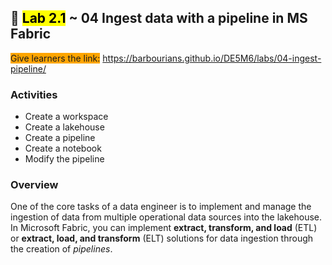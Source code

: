 ## 🧪 <mark>Lab 2.1</mark> ~ 04 Ingest data with a pipeline in MS Fabric

<span style="background-color: orange;">Give learners the link:</span> https://barbourians.github.io/DE5M6/labs/04-ingest-pipeline/

### Activities

- Create a workspace
- Create a lakehouse
- Create a pipeline
- Create a notebook
- Modify the pipeline

### Overview

One of the core tasks of a data engineer is to implement and manage the ingestion of data from multiple operational data sources into the lakehouse. In Microsoft Fabric, you can implement **extract, transform, and load** (ETL) or **extract, load, and transform** (ELT) solutions for data ingestion through the creation of *pipelines*.
